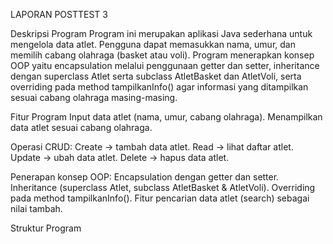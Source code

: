 LAPORAN POSTTEST 3

Deskripsi Program
Program ini merupakan aplikasi Java sederhana untuk mengelola data atlet. Pengguna dapat memasukkan nama, umur, dan memilih cabang olahraga (basket atau voli). Program menerapkan konsep OOP yaitu encapsulation melalui penggunaan getter dan setter, inheritance dengan superclass Atlet serta subclass AtletBasket dan AtletVoli, serta overriding pada method tampilkanInfo() agar informasi yang ditampilkan sesuai cabang olahraga masing-masing.

Fitur Program
Input data atlet (nama, umur, cabang olahraga).
Menampilkan data atlet sesuai cabang olahraga.

Operasi CRUD:
Create → tambah data atlet.
Read → lihat daftar atlet.
Update → ubah data atlet.
Delete → hapus data atlet.

Penerapan konsep OOP:
Encapsulation dengan getter dan setter.
Inheritance (superclass Atlet, subclass AtletBasket & AtletVoli).
Overriding pada method tampilkanInfo().
Fitur pencarian data atlet (search) sebagai nilai tambah.

Struktur Program

